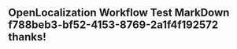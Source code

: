 <properties
ms.topic="hero-topic"
ms.test1="hero-topic"
ms.test2="test"/>

## OpenLocalization Workflow Test MarkDown f788beb3-bf52-4153-8769-2a1f4f192572 thanks!
